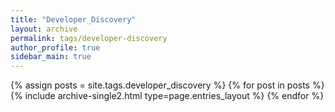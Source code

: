 ```yaml
---
title: "Developer_Discovery"
layout: archive
permalink: tags/developer-discovery
author_profile: true
sidebar_main: true
---
```


{% assign posts = site.tags.developer_discovery %}
{% for post in posts %} 
    {% include archive-single2.html type=page.entries_layout %}
{% endfor %}

